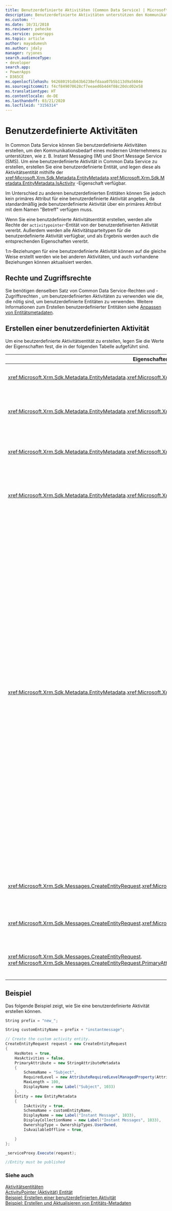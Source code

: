 ```yaml
---
title: Benutzerdefinierte Aktivitäten (Common Data Service) | Microsoft-Dokumentation
description: Benutzerdefinierte Aktivitäten unterstützen den Kommunikationsbedarf eines modernen Unternehmens, wie z. B. Instant Messaging (IM) in Dynamics 365.
ms.custom: ''
ms.date: 10/31/2018
ms.reviewer: pehecke
ms.service: powerapps
ms.topic: article
author: mayadumesh
ms.author: jdaly
manager: ryjones
search.audienceType:
- developer
search.app:
- PowerApps
- D365CE
ms.openlocfilehash: 942680191db63b6238efdaaa07b5b113d9a5604e
ms.sourcegitcommit: f4cf849070628cf7eeaed6b4d4f08c20dcd02e58
ms.translationtype: HT
ms.contentlocale: de-DE
ms.lasthandoff: 03/21/2020
ms.locfileid: "3156314"
---
```

# <a name="custom-activities"></a>Benutzerdefinierte Aktivitäten

In Common Data Service können Sie benutzerdefinierte Aktivitäten erstellen, um den Kommunikationsbedarf eines modernen Unternehmens zu unterstützen, wie z. B. Instant Messaging (IM) und Short Message Service (SMS). Um eine benutzerdefinierte Aktivität in Common Data Service zu erstellen, erstellen Sie eine benutzerdefinierte Entität, und legen diese als Aktivitätsentität mithilfe der <xref:Microsoft.Xrm.Sdk.Metadata.EntityMetadata>.<xref:Microsoft.Xrm.Sdk.Metadata.EntityMetadata.IsActivity> -Eigenschaft verfügbar.  
  
 Im Unterschied zu anderen benutzerdefinierten Entitäten können Sie jedoch kein primäres Attribut für eine benutzerdefinierte Aktivität angeben, da standardmäßig jede benutzerdefinierte Aktivität über ein primäres Attribut mit dem Namen "Betreff" verfügen muss.  
  
 Wenn Sie eine benutzdefinierte Aktivitätsentität erstellen, werden alle Rechte der `activitypointer`-Entität von der benutzerdefinierten Aktivität vererbt. Außerdem werden alle Aktivitätsparteitypen für die benutzerdefinierte Aktivität verfügbar, und als Ergebnis werden auch die entsprechenden Eigenschaften vererbt.  
  
 1:n-Beziehungen für eine benutzerdefinierte Aktivität können auf die gleiche Weise erstellt werden wie bei anderen Aktivitäten, und auch vorhandene Beziehungen können aktualisiert werden.  
  
## <a name="privileges-and-access-rights"></a>Rechte und Zugriffsrechte 
 
 Sie benötigen denselben Satz von Common Data Service-Rechten und -Zugriffsrechten , um benutzerdefinierten Aktivitäten zu verwenden wie die, die nötig sind, um benutzerdefinierte Entitäten zu verwenden. Weitere Informationen zum Erstellen benutzerdefinierter Entitäten siehe [Anpassen von Entitätsmetadaten](customize-entity-metadata.md).  
  
## <a name="creating-a-custom-activity"></a>Erstellen einer benutzerdefinierten Aktivität  
 Um eine beutzerdefinierte Aktivitätsentität zu erstellen, legen Sie die Werte der Eigenschaften fest, die in der folgenden Tabelle aufgeführt sind.  
  
|Eigenschaftenname|Wert|Notizen|  
|-------------------|-----------|-----------|  
|<xref:Microsoft.Xrm.Sdk.Metadata.EntityMetadata>.<xref:Microsoft.Xrm.Sdk.Metadata.EntityMetadata.IsActivity>|`true`|Geben Sie die benutzerdefinierte Entität als Aktivitätsentität an.|  
|<xref:Microsoft.Xrm.Sdk.Metadata.EntityMetadata>.<xref:Microsoft.Xrm.Sdk.Metadata.EntityMetadata.IsAvailableOffline>|`true`|Eine benutzerdefinierte Aktivitätsentität muss eine Offlineverfügbarkeit besitzen.|  
|<xref:Microsoft.Xrm.Sdk.Metadata.EntityMetadata>.<xref:Microsoft.Xrm.Sdk.Metadata.EntityMetadata.IsMailMergeEnabled>|`false`|Für eine benutzerdefinierte Aktivitätsentität kann Seriendruck nicht aktiviert werden.|  
|<xref:Microsoft.Xrm.Sdk.Metadata.EntityMetadata>.<xref:Microsoft.Xrm.Sdk.Metadata.EntityMetadata.OwnershipType>|<xref:Microsoft.Xrm.Sdk.Metadata.OwnershipTypes>. TeamOwned<br />oder<br /><xref:Microsoft.Xrm.Sdk.Metadata.OwnershipTypes>. UserOwned|Eine benutzerdefinierte Entität kann sich entweder im Besitz Teams oder eines Benutzers befinden.|  
|<xref:Microsoft.Xrm.Sdk.Metadata.EntityMetadata>.<xref:Microsoft.Xrm.Sdk.Metadata.EntityMetadata.ActivityTypeMask>|0 - Keine<br />oder<br />1 – Kommunikationsaktivitäten|(Optional) Geben Sie an, dass eine benutzerdefinierte Aktivität während der Aktivitätsmenüs in der Webanwendung angezeigt werden soll.<br /><br /> -   Geben Sie **0 (None)** an, um sie in den Aktivitätsmenüs auszublenden. Die benutzerdefinierte Aktivität wird in den zugeordneten Rastern nur derjenigen Entitäten angezeigt, denen sie zugeordnet ist (Beziehung enthält).<br />-   Geben Sie **1 (Kommunikations-Aktivität)** an, um sie in den Aktivitätsmenüs anzuzeigen.<br /><br /> Wenn Sie nicht diese Eigenschaft nicht angeben, wird die benutzerdefinierte Aktivität mit dem Standard-Eigenschaftswert erstellt: 1. Das bedeutet, dass die benutzerdefinierte Aktivität in den Aktivitätsmenüs verfügbar ist. Außerdem kann `ActivityTypeMask` nur während der Aktivitätserstellung festgelegt werden, und kann nach Festlegung nicht mehr geändert werden.|  
|<xref:Microsoft.Xrm.Sdk.Messages.CreateEntityRequest>.<xref:Microsoft.Xrm.Sdk.Messages.CreateEntityRequest.HasActivities>|`false`|Eine benutzerdefinierte Aktivitätsentität darf keine Beziehung zu Aktivitäten haben.|  
|<xref:Microsoft.Xrm.Sdk.Messages.CreateEntityRequest>.<xref:Microsoft.Xrm.Sdk.Messages.CreateEntityRequest.HasNotes>|`true`|Eine benutzerdefinierte Aktivitätsentität muss Beziehung zu Hinweisen haben.|  
|<xref:Microsoft.Xrm.Sdk.Messages.CreateEntityRequest>. <xref:Microsoft.Xrm.Sdk.Messages.CreateEntityRequest.PrimaryAttribute>|<xref:Microsoft.Xrm.Sdk.Metadata.AttributeMetadata.SchemaName> ist “Betreff”.|Der Schemaname des `PrimaryAttribute` muss für alle Aktivitäten “Betreff” sein.|  
  
## <a name="example"></a>Beispiel  
 Das folgende Beispiel zeigt, wie Sie eine benutzerdefinierte Aktivität erstellen können.  
  
```csharp
String prefix = "new_";

String customEntityName = prefix + "instantmessage";

// Create the custom activity entity.
CreateEntityRequest request = new CreateEntityRequest
{
    HasNotes = true,
    HasActivities = false,
    PrimaryAttribute = new StringAttributeMetadata
    {
        SchemaName = "Subject",
        RequiredLevel = new AttributeRequiredLevelManagedProperty(AttributeRequiredLevel.None),
        MaxLength = 100,
        DisplayName = new Label("Subject", 1033)
    },
    Entity = new EntityMetadata
    {
        IsActivity = true,
        SchemaName = customEntityName,
        DisplayName = new Label("Instant Message", 1033),
        DisplayCollectionName = new Label("Instant Messages", 1033),
        OwnershipType = OwnershipTypes.UserOwned,
        IsAvailableOffline = true,

    }
};

_serviceProxy.Execute(request);

//Entity must be published
``` 

### <a name="see-also"></a>Siehe auch  
 [Aktivitätsentitäten](activity-entities.md)   
 [ActivityPointer (Aktivität) Entität](activitypointer-activity-entity.md)   
 [Beispiel: Erstellen einer benutzerdefinierten Aktivität](/dynamics365/customer-engagement/developer/sample-create-custom-activity)   
 [Beispiel: Erstellen und Aktualisieren von Entitäts-Metadaten](/dynamics365/customer-engagement/developer/org-service/sample-create-update-entity-metadata)